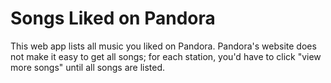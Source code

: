 Songs Liked on Pandora
======================

This web app lists all music you liked on Pandora. Pandora's website does not
make it easy to get all songs; for each station, you'd have to click "view more
songs" until all songs are listed.
